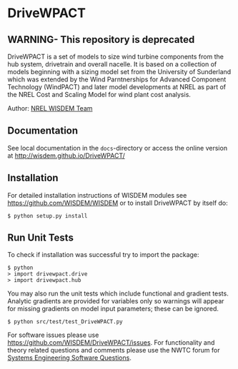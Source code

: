# DriveWPACT
## WARNING- This repository is deprecated

DriveWPACT is a set of models to size wind turbine components from the hub system, drivetrain and overall nacelle.  It is based on a collection of models beginning with a sizing model set from the University of Sunderland which was extended by the Wind Parntnerships for Advanced Component Technology (WindPACT) and later model developments at NREL as part of the NREL Cost and Scaling Model for wind plant cost analysis.

Author: [NREL WISDEM Team](mailto:systems.engineering@nrel.gov) 

## Documentation

See local documentation in the `docs`-directory or access the online version at <http://wisdem.github.io/DriveWPACT/>

## Installation

For detailed installation instructions of WISDEM modules see <https://github.com/WISDEM/WISDEM> or to install DriveWPACT by itself do:

    $ python setup.py install

## Run Unit Tests

To check if installation was successful try to import the package:

	$ python
	> import drivewpact.drive
	> import drivewpact.hub

You may also run the unit tests which include functional and gradient tests.  Analytic gradients are provided for variables only so warnings will appear for missing gradients on model input parameters; these can be ignored.

	$ python src/test/test_DriveWPACT.py

For software issues please use <https://github.com/WISDEM/DriveWPACT/issues>.  For functionality and theory related questions and comments please use the NWTC forum for [Systems Engineering Software Questions](https://wind.nrel.gov/forum/wind/viewtopic.php?f=34&t=1002).
